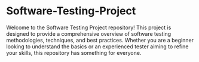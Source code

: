 # Software-Testing-Project
Welcome to the Software Testing Project repository! This project is designed to provide a comprehensive overview of software testing methodologies, techniques, and best practices. Whether you are a beginner looking to understand the basics or an experienced tester aiming to refine your skills, this repository has something for everyone.
